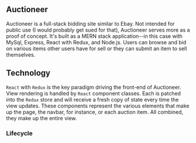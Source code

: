 ## Auctioneer

Auctioneer is a full-stack bidding site similar to Ebay. Not intended for public use (I would probably get sued for that), Auctioneer serves more as a proof of concept. It's built as a MERN stack application--in this case with MySql, Express, React with Redux, and Node.js. Users can browse and bid on various items other users have for sell or they can submit an item to sell themselves.

## Technology

`React` with `Redux` is the key paradigm driving the front-end of Auctioneer. View rendering is handled by `React` component classes. Each is patched into the `Redux` store and will receive a fresh copy of state every time the view updates. These components represent the various elements that make up the page, the navbar, for instance, or each auction item. All combined, they make up the entire view.

### Lifecycle
